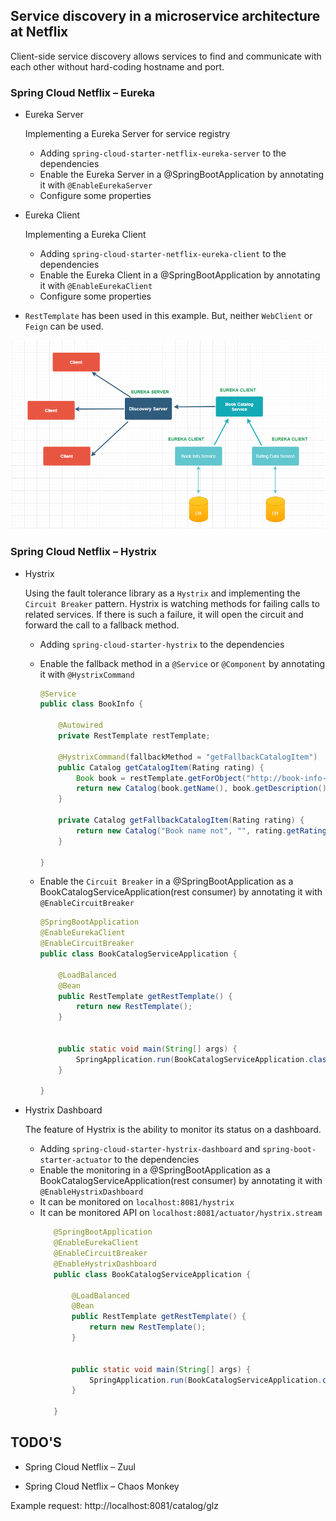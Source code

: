 ## Service discovery in a microservice architecture at Netflix
 
Client-side service discovery allows services to find and communicate with each other without hard-coding hostname and port.

### Spring Cloud Netflix – Eureka

- Eureka Server

    Implementing a Eureka Server for service registry
    * Adding `spring-cloud-starter-netflix-eureka-server` to the dependencies
    * Enable the Eureka Server in a @SpringBootApplication by annotating it with `@EnableEurekaServer`
    * Configure some properties
    
- Eureka Client

    Implementing a Eureka Client 
    * Adding `spring-cloud-starter-netflix-eureka-client` to the dependencies
    * Enable the Eureka Client in a @SpringBootApplication by annotating it with `@EnableEurekaClient`
    * Configure some properties         

- `RestTemplate` has been used in this example. But, neither `WebClient` or `Feign` can be used.


![serviceDiagram](serviceDiagram.PNG)


### Spring Cloud Netflix – Hystrix

- Hystrix

    Using the fault tolerance library as a `Hystrix` and implementing the `Circuit Breaker` pattern. Hystrix is watching methods for failing calls to related services. 
    If there is such a failure, it will open the circuit and forward the call to a fallback method.
    * Adding `spring-cloud-starter-hystrix` to the dependencies
    * Enable the fallback method in a `@Service` or `@Component` by annotating it with `@HystrixCommand`
    
        ```java
        @Service
        public class BookInfo {
        
            @Autowired
            private RestTemplate restTemplate;
        
            @HystrixCommand(fallbackMethod = "getFallbackCatalogItem")
            public Catalog getCatalogItem(Rating rating) {
                Book book = restTemplate.getForObject("http://book-info-service/books/" + rating.getBookId(), Book.class);
                return new Catalog(book.getName(), book.getDescription(), rating.getRating());
            }
        
            private Catalog getFallbackCatalogItem(Rating rating) {
                return new Catalog("Book name not", "", rating.getRating());
            }
        
        } 
        ```

    * Enable the `Circuit Breaker` in a @SpringBootApplication as a BookCatalogServiceApplication(rest consumer) by annotating it with `@EnableCircuitBreaker`
       
        ```java
        @SpringBootApplication
        @EnableEurekaClient
        @EnableCircuitBreaker
        public class BookCatalogServiceApplication {
        
            @LoadBalanced
            @Bean
            public RestTemplate getRestTemplate() {
                return new RestTemplate();
            }
            
        
            public static void main(String[] args) {
                SpringApplication.run(BookCatalogServiceApplication.class, args);
            }
        
        }
        ```    

- Hystrix Dashboard

    The feature of Hystrix is the ability to monitor its status on a dashboard.
    * Adding `spring-cloud-starter-hystrix-dashboard` and `spring-boot-starter-actuator` to the dependencies
    * Enable the monitoring in a @SpringBootApplication as a BookCatalogServiceApplication(rest consumer) by annotating it with `@EnableHystrixDashboard`    
    * It can be monitored on `localhost:8081/hystrix` 
    * It can be monitored API on `localhost:8081/actuator/hystrix.stream` 
        ```java
           @SpringBootApplication
           @EnableEurekaClient
           @EnableCircuitBreaker
           @EnableHystrixDashboard
           public class BookCatalogServiceApplication {
           
               @LoadBalanced
               @Bean
               public RestTemplate getRestTemplate() {
                   return new RestTemplate();
               }
               
           
               public static void main(String[] args) {
                   SpringApplication.run(BookCatalogServiceApplication.class, args);
               }
           
           }
         ```


TODO'S
------------------
* Spring Cloud Netflix – Zuul

* Spring Cloud Netflix – Chaos Monkey

 Example request: http://localhost:8081/catalog/glz








